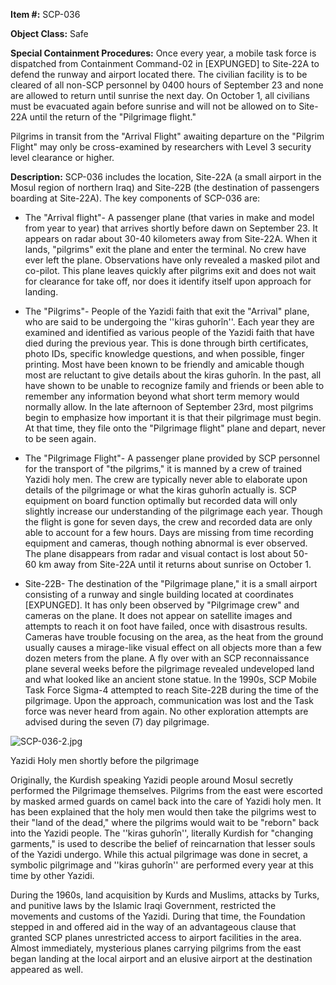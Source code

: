 **Item #:** SCP-036

**Object Class:** Safe

**Special Containment Procedures:** Once every year, a mobile task force is dispatched from Containment Command-02 in \[EXPUNGED\] to Site-22A to defend the runway and airport located there. The civilian facility is to be cleared of all non-SCP personnel by 0400 hours of September 23 and none are allowed to return until sunrise the next day. On October 1, all civilians must be evacuated again before sunrise and will not be allowed on to Site-22A until the return of the "Pilgrimage flight."

Pilgrims in transit from the "Arrival Flight" awaiting departure on the "Pilgrim Flight" may only be cross-examined by researchers with Level 3 security level clearance or higher.

**Description:** SCP-036 includes the location, Site-22A (a small airport in the Mosul region of northern Iraq) and Site-22B (the destination of passengers boarding at Site-22A). The key components of SCP-036 are:

*   The "Arrival flight"- A passenger plane (that varies in make and model from year to year) that arrives shortly before dawn on September 23. It appears on radar about 30-40 kilometers away from Site-22A. When it lands, "pilgrims" exit the plane and enter the terminal. No crew have ever left the plane. Observations have only revealed a masked pilot and co-pilot. This plane leaves quickly after pilgrims exit and does not wait for clearance for take off, nor does it identify itself upon approach for landing.

*   The "Pilgrims"- People of the Yazidi faith that exit the "Arrival" plane, who are said to be undergoing the ''kiras guhorîn''. Each year they are examined and identified as various people of the Yazidi faith that have died during the previous year. This is done through birth certificates, photo IDs, specific knowledge questions, and when possible, finger printing. Most have been known to be friendly and amicable though most are reluctant to give details about the kiras guhorîn. In the past, all have shown to be unable to recognize family and friends or been able to remember any information beyond what short term memory would normally allow. In the late afternoon of September 23rd, most pilgrims begin to emphasize how important it is that their pilgrimage must begin. At that time, they file onto the "Pilgrimage flight" plane and depart, never to be seen again.

*   The "Pilgrimage Flight"- A passenger plane provided by SCP personnel for the transport of "the pilgrims," it is manned by a crew of trained Yazidi holy men. The crew are typically never able to elaborate upon details of the pilgrimage or what the kiras guhorîn actually is. SCP equipment on board function optimally but recorded data will only slightly increase our understanding of the pilgrimage each year. Though the flight is gone for seven days, the crew and recorded data are only able to account for a few hours. Days are missing from time recording equipment and cameras, though nothing abnormal is ever observed. The plane disappears from radar and visual contact is lost about 50-60 km away from Site-22A until it returns about sunrise on October 1.

*   Site-22B- The destination of the "Pilgrimage plane," it is a small airport consisting of a runway and single building located at coordinates \[EXPUNGED\]. It has only been observed by "Pilgrimage crew" and cameras on the plane. It does not appear on satellite images and attempts to reach it on foot have failed, once with disastrous results. Cameras have trouble focusing on the area, as the heat from the ground usually causes a mirage-like visual effect on all objects more than a few dozen meters from the plane. A fly over with an SCP reconnaissance plane several weeks before the pilgrimage revealed undeveloped land and what looked like an ancient stone statue. In the 1990s, SCP Mobile Task Force Sigma-4 attempted to reach Site-22B during the time of the pilgrimage. Upon the approach, communication was lost and the Task force was never heard from again. No other exploration attempts are advised during the seven (7) day pilgrimage.

![SCP-036-2.jpg](http://scp-wiki.wikidot.com/local--files/scp-036/SCP-036-2.jpg)

Yazidi Holy men shortly before the pilgrimage

Originally, the Kurdish speaking Yazidi people around Mosul secretly performed the Pilgrimage themselves. Pilgrims from the east were escorted by masked armed guards on camel back into the care of Yazidi holy men. It has been explained that the holy men would then take the pilgrims west to their "land of the dead," where the pilgrims would wait to be "reborn" back into the Yazidi people. The ''kiras guhorîn'', literally Kurdish for "changing garments," is used to describe the belief of reincarnation that lesser souls of the Yazidi undergo. While this actual pilgrimage was done in secret, a symbolic pilgrimage and ''kiras guhorîn'' are performed every year at this time by other Yazidi.

During the 1960s, land acquisition by Kurds and Muslims, attacks by Turks, and punitive laws by the Islamic Iraqi Government, restricted the movements and customs of the Yazidi. During that time, the Foundation stepped in and offered aid in the way of an advantageous clause that granted SCP planes unrestricted access to airport facilities in the area. Almost immediately, mysterious planes carrying pilgrims from the east began landing at the local airport and an elusive airport at the destination appeared as well.